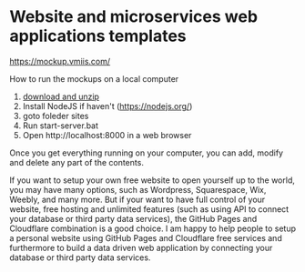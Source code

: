 # Website and microservices web applications templates

https://mockup.vmiis.com/
  
How to run the mockups on a local computer
1. [download and unzip](https://github.com/vmiis/mockup/archive/master.zip)
2. Install NodeJS if haven't (https://nodejs.org/)
3. goto foleder sites
4. Run start-server.bat
4. Open http://localhost:8000 in a web browser


Once you get everything running on your computer, you can add, modify and delete any part of the contents.
<br/>


If you want to setup your own free website to open yourself up to the world, 
you may have many options, such as Wordpress, Squarespace, Wix, Weebly, 
and many more. But if your want to have full control of your website, 
free hosting and unlimited features (such as using API to connect your 
database or third party data services), the GitHub Pages and Cloudflare 
combination is a good choice. I am happy to help people to setup a personal 
website using GitHub Pages and Cloudflare free services and furthermore 
to build a data driven web application by connecting your database or 
third party data services.
